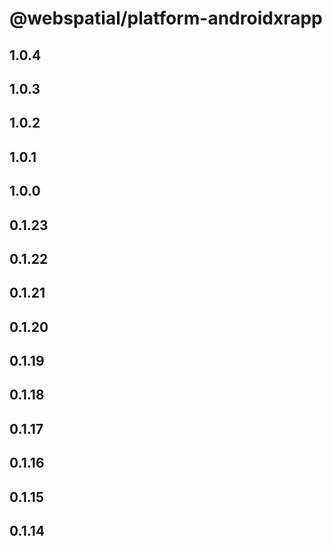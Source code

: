 # @webspatial/platform-androidxrapp

## 1.0.4

## 1.0.3

## 1.0.2

## 1.0.1

## 1.0.0

## 0.1.23

## 0.1.22

## 0.1.21

## 0.1.20

## 0.1.19

## 0.1.18

## 0.1.17

## 0.1.16

## 0.1.15

## 0.1.14
